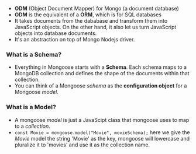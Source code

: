 - **ODM** (Object Document Mapper) for Mongo (a document database)
- **ODM** is the equivalent of a **ORM**, which is for SQL databases
- It takes documents from the dababase and transform them into JavaScript objects. On the other hand, it also let us turn JavaScript objects into database documents.
- It's an abstraction on top of Mongo Nodejs driver.

### What is a Schema?
- Everything in Mongoose starts with a **Schema**. Each schema maps to a MongoDB collection and defines the shape of the documents within that collection.
- You can think of a Mongoose *schema* as the **configuration object** for a Mongoose *model*.

### What is a Model?
- A mongoose *model* is just a JavaScipt class that mongoose uses to map to a *collection*.
- `const Movie = mongoose.model("Movie", movieSchema);` here we give the *Movie* model the string 'Movie' as the key, mongoose will lowercase and pluralize it to 'movies' and use it as the collection name.
